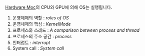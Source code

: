 [Hardware Moc](Hardware%20Moc.md)의 CPU와 GPU에 의해 OS는 실행됩니다.

1. 운영체제의 역할 : *roles of OS*
1. 운영체제의 핵심 : *KernelMode*
1. 프로세스와 스레드 : *A comparison between process and thread*
1. 프로세스의 주소 공간 : *process*
1. 인터럽트 : *interrupt*
1. System call : *System call*
